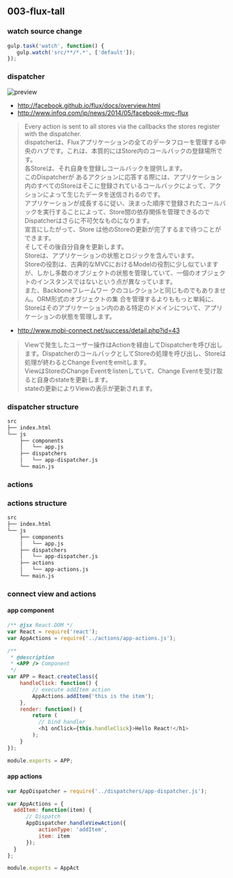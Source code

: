 ## 003-flux-tall

### watch source change

```javascript
gulp.task('watch', function() {
   gulp.watch('src/**/*.*', ['default']);
});
```

### dispatcher

![preview](http://facebook.github.io/flux/img/flux-simple-f8-diagram-with-client-action-1300w.png)

- http://facebook.github.io/flux/docs/overview.html
- http://www.infoq.com/jp/news/2014/05/facebook-mvc-flux
> Every action is sent to all stores via the callbacks the stores register with the dispatcher.<br>
> dispatcherは、Fluxアプリケーションの全てのデータフローを管理する中央のハブです。これは、本質的にはStore内のコールバックの登録場所です。<br>
> 各Storeは、それ自身を登録しコールバックを提供します。<br>
> このDispatcherが あるアクションに応答する際には、アプリケーション内のすべてのStoreはそこに登録されているコールバックによって、アクションによって生じたデータを送信されるのです。<br>
> アプリケーションが成長するに従い、決まった順序で登録されたコールバックを実行することによって、Store間の依存関係を管理できるのでDispatcherはさらに不可欠なものになります。<br>
> 宣言にしたがって、Store は他のStoreの更新が完了するまで待つことができます。<br>
> そしてその後自分自身を更新します。<br>
> Storeは、アプリケーションの状態とロジックを含んでいます。<br>
> Storeの役割は、古典的なMVCにおけるModelの役割に少し似ていますが、しかし多数のオブジェクトの状態を管理していて、一個のオブジェクトのインスタンスではないという点が異なっています。<br>
> また、Backboneフレームワー クのコレクションと同じものでもありません。ORM形式のオブジェクトの集 合を管理するよりももっと単純に、Storeはそのアプリケーション内のある特定のドメインについて、アプリケーションの状態を管理します。<br>

- http://www.mobi-connect.net/success/detail.php?id=43
> Viewで発生したユーザー操作はActionを経由してDispatcherを呼び出します。DispatcherのコールバックとしてStoreの処理を呼び出し、Storeは処理が終わるとChange Eventをemitします。<br>
> ViewはStoreのChange Eventをlistenしていて、Change Eventを受け取ると自身のstateを更新します。<br>
> stateの更新によりViewの表示が更新されます。

### dispatcher structure

```bash
src
├── index.html
└── js
    ├── components
    │   └── app.js
    ├── dispatchers
    │   └── app-dispatcher.js
    └── main.js

```

### actions

### actions structure

```bash
src
├── index.html
└── js
    ├── components
    │   └── app.js
    ├── dispatchers
    │   └── app-dispatcher.js
    ├── actions
    │   └── app-actions.js
    └── main.js

```

### connect view and actions

#### app component

```javascript
/** @jsx React.DOM */
var React = require('react');
var AppActions = require('../actions/app-actions.js');

/**
 * @description
 * <APP /> Component
 */
var APP = React.createClass({
    handleClick: function() {
        // execute addItem action
        AppActions.addItem('this is the item');
    },
    render: function() {
        return (
          // bind handler
          <h1 onClick={this.handleClick}>Hello React!</h1>
        );
    }
});

module.exports = APP;

```

#### app actions

```javascript
var AppDispatcher = require('../dispatchers/app-dispatcher.js');

var AppActions = {
  addItem: function(item) {
      // Dispatch
      AppDispatcher.handleViewAction({
          actionType: 'addItem',
          item: item
      });
  }
};

module.exports = AppAct
```